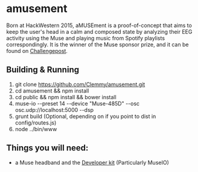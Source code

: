 # amusement

Born at HackWestern 2015, aMUSEment is a proof-of-concept that aims to keep the user's head in a calm and composed state by analyzing their EEG activity using the Muse and playing music from Spotify playlists correspondingly. It is the winner of the Muse sponsor prize, and it can be found on [Challengepost](http://challengepost.com/software/amusement-um9im).

## Building & Running

1. git clone https://github.com/Clemmy/amusement.git
2. cd amusement && npm install
3. cd public && npm install && bower install
4. muse-io --preset 14 --device "Muse-485D" --osc osc.udp://localhost:5000 --dsp
5. grunt build (Optional, depending on if you point to dist in config/routes.js)
6. node ../bin/www

## Things you will need:

- a Muse headband and the [Developer kit](http://www.choosemuse.com/developer-kit/) (Particularly MuseIO)
